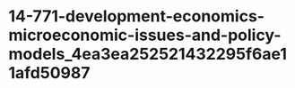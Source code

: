 # 14-771-development-economics-microeconomic-issues-and-policy-models_4ea3ea252521432295f6ae11afd50987